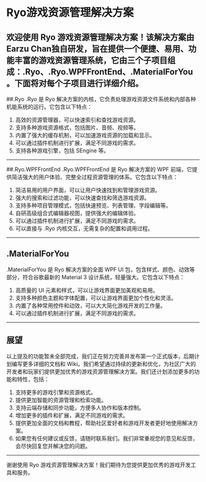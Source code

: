 # Ryo游戏资源管理解决方案
欢迎使用 Ryo 游戏资源管理解决方案！该解决方案由Earzu Chan独自研发，旨在提供一个便捷、易用、功能丰富的游戏资源管理系统，它由三个子项目组成：.Ryo、.Ryo.WPFFrontEnd、.MaterialForYou。下面将对每个子项目进行详细介绍。
---
##.Ryo
.Ryo 是 Ryo 解决方案的内核，它负责处理游戏资源文件系统和内部各种机能系统的运行。它包含以下特点：

1. 高效的资源管理器，可以快速索引和查找游戏资源。
1. 支持多种游戏资源格式，包括图片、音频、视频等。
1. 内置了强大的缓存机制，可以加速游戏资源的加载和显示。
1. 可以通过插件机制进行扩展，满足不同游戏的需求。
1. 支持各种游戏引擎，包括 SEngine 等。
---
##.Ryo.WPFFrontEnd
.Ryo.WPFFrontEnd 是 Ryo 解决方案的 WPF 前端，它提供简洁强大的用户体验、完整全过程资源管理的体系。它包含以下特点：

1. 简洁易用的用户界面，可以让用户快速找到和管理游戏资源。
1. 强大的搜索和过滤功能，可以快速查找和筛选游戏资源。
1. 支持多种项目管理模式，包括快速预览、列表管理、字段编辑等。
1. 自研高级组合式编辑器视图，提供强大的编辑体验。
1. 可以通过插件机制进行扩展，满足不同游戏的需求。
1. 可以直接与 .Ryo 内核交互，无需复杂的配置和调用过程。
---
## .MaterialForYou
.MaterialForYou 是 Ryo 解决方案的全面 WPF UI 包，包含样式、颜色、动效等部分，符合谷歌最新的 Material 3 设计系统，轻量强大。它包含以下特点：

1. 高质量的 UI 元素和样式，可以让游戏界面更加美观和易用。
1. 支持多种颜色主题和字体配置，可以让游戏界面更加个性化和灵活。
1. 内置了各种常用控件和动效，可以大大简化游戏开发的工作量。
1. 可以通过插件机制进行扩展，满足不同游戏的需求。
---
## 展望
以上提及的功能暂未全部完成，我们正在努力完善并发布第一个正式版本，后期计划编写更多详细的文档和 Wiki。我们希望通过持续的更新和优化，为社区广大的开发者和玩家们提供更加优秀的游戏资源管理解决方案。我们还计划添加更多的功能和特性，包括：

1. 支持更多的游戏引擎和资源格式。
1. 提供更加智能的资源管理和检索功能。
1. 支持云端存储和同步功能，方便多人协作和版本控制。
1. 增加更多的插件和扩展，满足不同游戏的需求。
1. 提供更加全面的文档和教程，帮助社区爱好者和游戏开发者更好地使用解决方案。
1. 如果您有任何建议或反馈，请随时联系我们。我们非常重视您的意见和反馈，会尽快回复您并解决您的问题。
---
谢谢使用 Ryo 游戏资源管理解决方案！我们期待为您提供更加优秀的游戏开发工具和服务。
